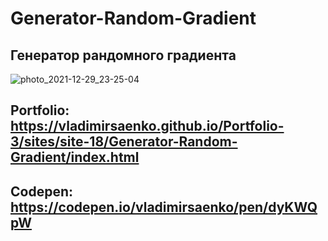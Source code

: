 # Generator-Random-Gradient

## Генератор рандомного градиента

![photo_2021-12-29_23-25-04](https://user-images.githubusercontent.com/56477695/147710017-5d74f9e6-6369-4d0b-91c9-617acb682d1b.jpg)

## Portfolio: https://vladimirsaenko.github.io/Portfolio-3/sites/site-18/Generator-Random-Gradient/index.html

## Codepen: https://codepen.io/vladimirsaenko/pen/dyKWQpW
